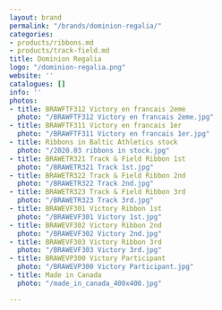 ```yaml
---
layout: brand
permalink: "/brands/dominion-regalia/"
categories:
- products/ribbons.md
- products/track-field.md
title: Dominion Regalia
logo: "/dominion-regalia.png"
website: ''
catalogues: []
info: ''
photos:
- title: BRAWFTF312 Victory en francais 2eme
  photo: "/BRAWFTF312 Victory en francais 2eme.jpg"
- title: BRAWFTF311 Victory en francais 1er
  photo: "/BRAWFTF311 Victory en francais 1er.jpg"
- title: Ribbons in Baltic Athletics stock
  photo: "/2020.03 ribbons in stock.jpg"
- title: BRAWETR321 Track & Field Ribbon 1st
  photo: "/BRAWETR321 Track 1st.jpg"
- title: BRAWETR322 Track & Field Ribbon 2nd
  photo: "/BRAWETR322 Track 2nd.jpg"
- title: BRAWETR323 Track & Field Ribbon 3rd
  photo: "/BRAWETR323 Track 3rd.jpg"
- title: BRAWEVF301 Victory Ribbon 1st
  photo: "/BRAWEVF301 Victory 1st.jpg"
- title: BRAWEVF302 Victory Ribbon 2nd
  photo: "/BRAWEVF302 Victory 2nd.jpg"
- title: BRAWEVF303 Victory Ribbon 3rd
  photo: "/BRAWEVF303 Victory 3rd.jpg"
- title: BRAWEVP300 Victory Participant
  photo: "/BRAWEVP300 Victory Participant.jpg"
- title: Made in Canada
  photo: "/made_in_canada_400x400.jpg"

---
```

